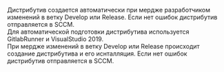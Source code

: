   Дистрибутив создается автоматически при мердже разработчиком изменений в ветку Develop или Release. Если нет ошибок дистрибутив отправляется в SCCM.  
Для автоматической подготовки дистрибутива используется GitlabRunner и VisualStudio 2019.  
При мердже изменений в ветку Develop или Release происходит создание дистрибутива и его иснталляция. Если нет ошибок дистрибутив отправляется в SCCM.
